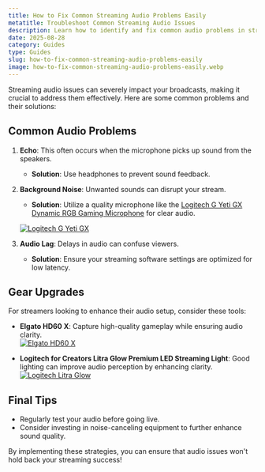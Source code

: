 ```yaml
---
title: How to Fix Common Streaming Audio Problems Easily
metatitle: Troubleshoot Common Streaming Audio Issues
description: Learn how to identify and fix common audio problems in streaming, from echoes to background noise.
date: 2025-08-28
category: Guides
type: Guides
slug: how-to-fix-common-streaming-audio-problems-easily
image: how-to-fix-common-streaming-audio-problems-easily.webp
---
```


Streaming audio issues can severely impact your broadcasts, making it crucial to address them effectively. Here are some common problems and their solutions:

## Common Audio Problems
1. **Echo**: This often occurs when the microphone picks up sound from the speakers. 
   - **Solution**: Use headphones to prevent sound feedback.

2. **Background Noise**: Unwanted sounds can disrupt your stream. 
   - **Solution**: Utilize a quality microphone like the [Logitech G Yeti GX Dynamic RGB Gaming Microphone](https://amzn.to/446et4B) for clear audio.  
   
   [![Logitech G Yeti GX](https://www.gamestreamingsetup.com/logitech-g-yeti-gx.jpg)](https://amzn.to/446et4B)

3. **Audio Lag**: Delays in audio can confuse viewers. 
   - **Solution**: Ensure your streaming software settings are optimized for low latency.

## Gear Upgrades
For streamers looking to enhance their audio setup, consider these tools:
- **Elgato HD60 X**: Capture high-quality gameplay while ensuring audio clarity.  
   [![Elgato HD60 X](https://www.gamestreamingsetup.com/elgato-hd60-x.jpg)](https://amzn.to/4dZtxVc)

- **Logitech for Creators Litra Glow Premium LED Streaming Light**: Good lighting can improve audio perception by enhancing clarity.  
   [![Logitech Litra Glow](https://www.gamestreamingsetup.com/logitech-litra-glow.jpg)](https://amzn.to/4l3fnVr)

## Final Tips
- Regularly test your audio before going live.
- Consider investing in noise-canceling equipment to further enhance sound quality.

By implementing these strategies, you can ensure that audio issues won't hold back your streaming success!
